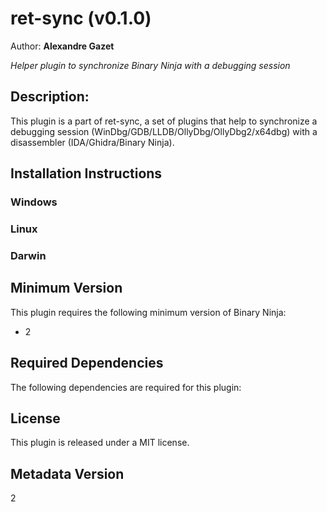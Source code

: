 # ret-sync (v0.1.0)
Author: **Alexandre Gazet**

_Helper plugin to synchronize Binary Ninja with a debugging session_

## Description:

This plugin is a part of ret-sync, a set of plugins that help to synchronize a debugging session (WinDbg/GDB/LLDB/OllyDbg/OllyDbg2/x64dbg) with a disassembler (IDA/Ghidra/Binary Ninja).


## Installation Instructions

### Windows



### Linux



### Darwin



## Minimum Version

This plugin requires the following minimum version of Binary Ninja:

* 2



## Required Dependencies

The following dependencies are required for this plugin:



## License

This plugin is released under a MIT license.
## Metadata Version

2
